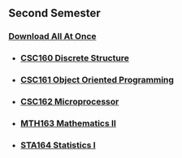 ## Second Semester

### [Download All At Once](https://samriddhicollegeedunp-my.sharepoint.com/:f:/g/personal/wilsonshrestha_samriddhicollege_edu_np/Er_9SZqlMqhHtyJOBYjvOsgBqk6sbJro7_4lUkwhwPXypQ?e=5Tdtul)

- ### [CSC160 Discrete Structure](https://github.com/WilcyWilson/CSIT-All/tree/master/SecondSemester/DiscreteStructure#readme)

- ### [CSC161 Object Oriented Programming](https://github.com/WilcyWilson/CSIT-All/tree/master/SecondSemester/ObjectOrientedProgramming#readme)

- ### [CSC162 Microprocessor](https://github.com/WilcyWilson/CSIT-All/tree/master/SecondSemester/Microprocessor#readme)

- ### [MTH163 Mathematics II](https://github.com/WilcyWilson/CSIT-All/tree/master/SecondSemester/Mathematics#readme)

- ### [STA164 Statistics I](https://github.com/WilcyWilson/CSIT-All/tree/master/SecondSemester/StatisticsI#readme)


